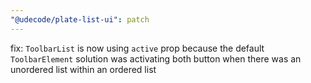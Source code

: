 ```yaml
---
"@udecode/plate-list-ui": patch
---
```


fix: `ToolbarList` is now using `active` prop because the default `ToolbarElement` solution was activating both button when there was an unordered list within an ordered list

